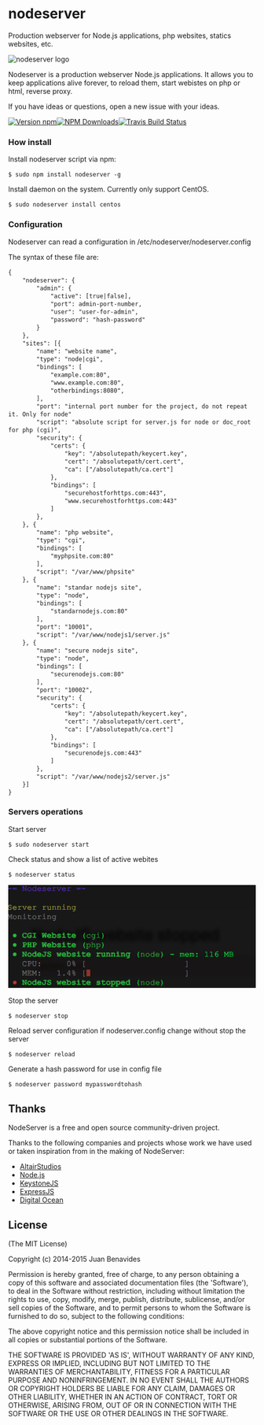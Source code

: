 nodeserver
==========

Production webserver for Node.js applications, php websites, statics websites, etc.

![nodeserver logo](https://raw.githubusercontent.com/altairstudios/nodeserver/master/nodeserver-logo.png)

Nodeserver is a production webserver Node.js applications. It allows you to keep applications alive forever, to reload them, start webistes on php or html, reverse proxy.

If you have ideas or questions, open a new issue with your ideas.

[![Version npm](https://img.shields.io/npm/v/nodeserver.svg?style=flat-square)](https://www.npmjs.com/package/nodeserver)[![NPM Downloads](https://img.shields.io/npm/dm/nodeserver.svg?style=flat-square)](https://www.npmjs.com/package/nodeserver)[![Travis Build Status](https://api.travis-ci.org/altairstudios/nodeserver.svg)](https://travis-ci.org/altairstudios/nodeserver)



### How install

Install nodeserver script via npm:

	$ sudo npm install nodeserver -g

Install daemon on the system. Currently only support CentOS.

	$ sudo nodeserver install centos


### Configuration

Nodeserver can read a configuration in /etc/nodeserver/nodeserver.config

The syntax of these file are:

	{
		"nodeserver": {
			"admin": {
				"active": [true|false],
				"port": admin-port-number,
				"user": "user-for-admin",
				"password": "hash-password"
			}
		},
		"sites": [{
			"name": "website name",
			"type": "node|cgi",
			"bindings": [
				"example.com:80",
				"www.example.com:80",
				"otherbindings:8080",
			],
			"port": "internal port number for the project, do not repeat it. Only for node"
			"script": "absolute script for server.js for node or doc_root for php (cgi)",
			"security": {
				"certs": {
					"key": "/absolutepath/keycert.key",
					"cert": "/absolutepath/cert.cert",
					"ca": ["/absolutepath/ca.cert"]
				},
				"bindings": [
					"securehostforhttps.com:443",
					"www.securehostforhttps.com:443"
				]
			},
		}, {
			"name": "php website",
			"type": "cgi",
			"bindings": [
				"myphpsite.com:80"
			],
			"script": "/var/www/phpsite"
		}, {
			"name": "standar nodejs site",
			"type": "node",
			"bindings": [
				"standarnodejs.com:80"
			],
			"port": "10001",
			"script": "/var/www/nodejs1/server.js"
		}, {
			"name": "secure nodejs site",
			"type": "node",
			"bindings": [
				"securenodejs.com:80"
			],
			"port": "10002",
			"security": {
				"certs": {
					"key": "/absolutepath/keycert.key",
					"cert": "/absolutepath/cert.cert",
					"ca": ["/absolutepath/ca.cert"]
				},
				"bindings": [
					"securenodejs.com:443"
				]
			},
			"script": "/var/www/nodejs2/server.js"
		}]
	}


### Servers operations

Start server

	$ sudo nodeserver start

Check status and show a list of active webites

	$ nodeserver status

![nodeserver status](https://raw.githubusercontent.com/altairstudios/nodeserver/master/images/status.png)

Stop the server

	$ nodeserver stop

Reload server configuration if nodeserver.config change without stop the server

	$ nodeserver reload

Generate a hash password for use in config file

	$ nodeserver password mypasswordtohash


## Thanks

NodeServer is a free and open source community-driven project.

Thanks to the following companies and projects whose work we have used or taken inspiration from in the making of NodeServer:

* [AltairStudios](http://www.altairstudios.es)
* [Node.js](http://www.nodejs.org)
* [KeystoneJS](http://www.keystonejs.com)
* [ExpressJS](http://www.expressjs.com)
* [Digital Ocean](http://www.digitalocean.com/)



## License

(The MIT License)

Copyright (c) 2014-2015 Juan Benavides

Permission is hereby granted, free of charge, to any person obtaining
a copy of this software and associated documentation files (the
'Software'), to deal in the Software without restriction, including
without limitation the rights to use, copy, modify, merge, publish,
distribute, sublicense, and/or sell copies of the Software, and to
permit persons to whom the Software is furnished to do so, subject to
the following conditions:

The above copyright notice and this permission notice shall be
included in all copies or substantial portions of the Software.

THE SOFTWARE IS PROVIDED 'AS IS', WITHOUT WARRANTY OF ANY KIND,
EXPRESS OR IMPLIED, INCLUDING BUT NOT LIMITED TO THE WARRANTIES OF
MERCHANTABILITY, FITNESS FOR A PARTICULAR PURPOSE AND NONINFRINGEMENT.
IN NO EVENT SHALL THE AUTHORS OR COPYRIGHT HOLDERS BE LIABLE FOR ANY
CLAIM, DAMAGES OR OTHER LIABILITY, WHETHER IN AN ACTION OF CONTRACT,
TORT OR OTHERWISE, ARISING FROM, OUT OF OR IN CONNECTION WITH THE
SOFTWARE OR THE USE OR OTHER DEALINGS IN THE SOFTWARE.
